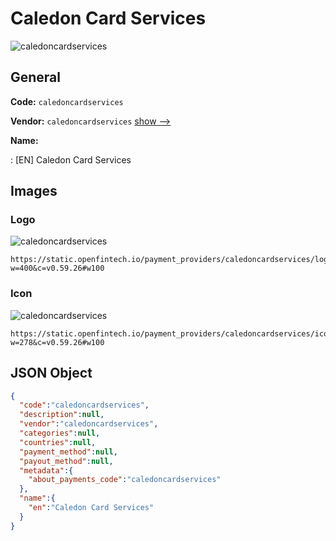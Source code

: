 
# Caledon Card Services 
![caledoncardservices](https://static.openfintech.io/payment_providers/caledoncardservices/logo.svg?w=400&c=v0.59.26#w100)  

## General 
 
**Code:** `caledoncardservices` 
 
**Vendor:** `caledoncardservices` [show -->](/vendors/caledoncardservices/) 
 
**Name:** 
 
:	[EN] Caledon Card Services 
 

## Images 

### Logo 
 
![caledoncardservices](https://static.openfintech.io/payment_providers/caledoncardservices/logo.svg?w=400&c=v0.59.26#w100)  

```
https://static.openfintech.io/payment_providers/caledoncardservices/logo.svg?w=400&c=v0.59.26#w100
```  

### Icon 
 
![caledoncardservices](https://static.openfintech.io/payment_providers/caledoncardservices/icon.svg?w=278&c=v0.59.26#w100)  

```
https://static.openfintech.io/payment_providers/caledoncardservices/icon.svg?w=278&c=v0.59.26#w100
```  

## JSON Object 

```json
{
  "code":"caledoncardservices",
  "description":null,
  "vendor":"caledoncardservices",
  "categories":null,
  "countries":null,
  "payment_method":null,
  "payout_method":null,
  "metadata":{
    "about_payments_code":"caledoncardservices"
  },
  "name":{
    "en":"Caledon Card Services"
  }
}
```  
